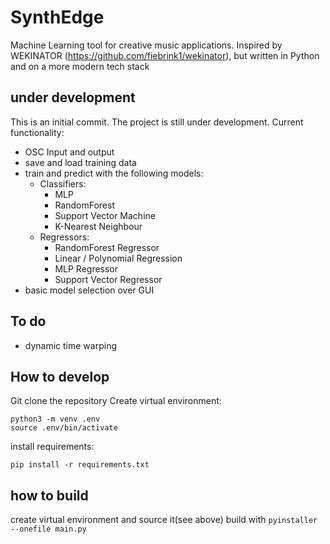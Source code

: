 # SynthEdge
Machine Learning tool for creative music applications. Inspired by WEKINATOR (https://github.com/fiebrink1/wekinator), but written in Python and on a more modern tech stack

## under development
This is an initial commit. The project is still under development. Current functionality:
- OSC Input and output
- save and load training data
- train and predict with the following models:
	- Classifiers:
		- MLP
		- RandomForest
		- Support Vector Machine
		- K-Nearest Neighbour
	- Regressors:
		- RandomForest Regressor
		- Linear / Polynomial Regression
		- MLP Regressor
		- Support Vector Regressor
- basic model selection over GUI
		
## To do
- dynamic time warping
	


## How to develop
Git clone the repository
Create virtual environment:
```
python3 -m venv .env
source .env/bin/activate
```

install requirements:
```
pip install -r requirements.txt
```

## how to build
create virtual environment and source it(see above)
build with 
`pyinstaller --onefile main.py`